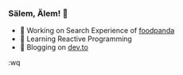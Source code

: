 ### Sälem, Älem! :vulcan_salute:

- 🔭 Working on Search Experience of [foodpanda][fp]
- 🌱 Learning Reactive Programming
- 💬 Blogging on [dev.to][dev]

:wq

[dev]: https://dev.to/pheeria
[fp]: https://www.foodpanda.com/
